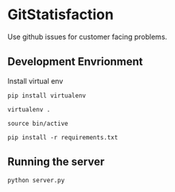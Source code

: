 # GitStatisfaction

Use github issues for customer facing problems.

## Development Envrionment

Install virtual env

    pip install virtualenv

    virtualenv .

    source bin/active

    pip install -r requirements.txt

## Running the server

    python server.py
